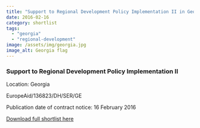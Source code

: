 ```yaml
---
title: "Support to Regional Development Policy Implementation II in Georgia"
date: 2016-02-16
category: shortlist
tags: 
  - "georgia"
  - "regional-development"
image: /assets/img/georgia.jpg
image_alt: Georgia flag
---
```


### Support to Regional Development Policy Implementation II

Location: Georgia

EuropeAid/136823/DH/SER/GE

Publication date of contract notice: 16 February 2016

[Download full shortlist here](http://epm.lv/files/shortlist_136823_Georgia_Regional_policy.pdf)
